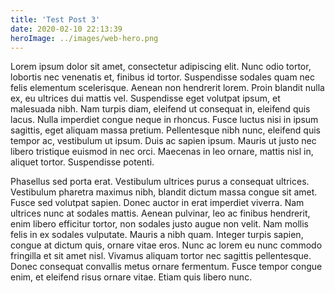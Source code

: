 ```yaml
---
title: 'Test Post 3'
date: 2020-02-10 22:13:39
heroImage: ../images/web-hero.png
---
```


Lorem ipsum dolor sit amet, consectetur adipiscing elit. Nunc odio tortor, lobortis nec venenatis et, finibus id tortor. Suspendisse sodales quam nec felis elementum scelerisque. Aenean non hendrerit lorem. Proin blandit nulla ex, eu ultrices dui mattis vel. Suspendisse eget volutpat ipsum, et malesuada nibh. Nam turpis diam, eleifend ut consequat in, eleifend quis lacus. Nulla imperdiet congue neque in rhoncus. Fusce luctus nisi in ipsum sagittis, eget aliquam massa pretium. Pellentesque nibh nunc, eleifend quis tempor ac, vestibulum ut ipsum. Duis ac sapien ipsum. Mauris ut justo nec libero tristique euismod in nec orci. Maecenas in leo ornare, mattis nisl in, aliquet tortor. Suspendisse potenti.

Phasellus sed porta erat. Vestibulum ultrices purus a consequat ultrices. Vestibulum pharetra maximus nibh, blandit dictum massa congue sit amet. Fusce sed volutpat sapien. Donec auctor in erat imperdiet viverra. Nam ultrices nunc at sodales mattis. Aenean pulvinar, leo ac finibus hendrerit, enim libero efficitur tortor, non sodales justo augue non velit. Nam mollis felis in ex sodales vulputate. Mauris a nibh quam. Integer turpis sapien, congue at dictum quis, ornare vitae eros. Nunc ac lorem eu nunc commodo fringilla et sit amet nisl. Vivamus aliquam tortor nec sagittis pellentesque. Donec consequat convallis metus ornare fermentum. Fusce tempor congue enim, et eleifend risus ornare vitae. Etiam quis libero nunc.
